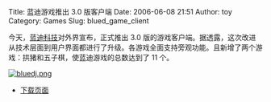 Title: 蓝迪游戏推出 3.0 版客户端
Date: 2006-06-08 21:51
Author: toy
Category: Games
Slug: blued_game_client

今天，[蓝迪科技](http://www.bluedj.com)对外界宣布，正式推出 3.0
版的游戏客户端。据透露，这次改进从技术层面到用户界面都进行了升级。各游戏全面支持旁观功能。且新增了两个游戏：拱猪和五子棋，使蓝迪游戏的总数达到了
11 个。

[![bluedj.png](http://static.flickr.com/64/162980354_32c6ce72f8_m.jpg)](http://www.flickr.com/photos/xxd/162980354/ "Photo Sharing")

- [下载页面](http://www.bluedj.com/download.php)
